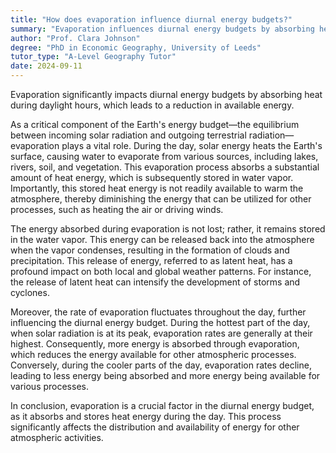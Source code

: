 ```yaml
---
title: "How does evaporation influence diurnal energy budgets?"
summary: "Evaporation influences diurnal energy budgets by absorbing heat during the day, thus reducing the amount of available energy."
author: "Prof. Clara Johnson"
degree: "PhD in Economic Geography, University of Leeds"
tutor_type: "A-Level Geography Tutor"
date: 2024-09-11
---
```


Evaporation significantly impacts diurnal energy budgets by absorbing heat during daylight hours, which leads to a reduction in available energy.

As a critical component of the Earth's energy budget—the equilibrium between incoming solar radiation and outgoing terrestrial radiation—evaporation plays a vital role. During the day, solar energy heats the Earth's surface, causing water to evaporate from various sources, including lakes, rivers, soil, and vegetation. This evaporation process absorbs a substantial amount of heat energy, which is subsequently stored in water vapor. Importantly, this stored heat energy is not readily available to warm the atmosphere, thereby diminishing the energy that can be utilized for other processes, such as heating the air or driving winds.

The energy absorbed during evaporation is not lost; rather, it remains stored in the water vapor. This energy can be released back into the atmosphere when the vapor condenses, resulting in the formation of clouds and precipitation. This release of energy, referred to as latent heat, has a profound impact on both local and global weather patterns. For instance, the release of latent heat can intensify the development of storms and cyclones.

Moreover, the rate of evaporation fluctuates throughout the day, further influencing the diurnal energy budget. During the hottest part of the day, when solar radiation is at its peak, evaporation rates are generally at their highest. Consequently, more energy is absorbed through evaporation, which reduces the energy available for other atmospheric processes. Conversely, during the cooler parts of the day, evaporation rates decline, leading to less energy being absorbed and more energy being available for various processes.

In conclusion, evaporation is a crucial factor in the diurnal energy budget, as it absorbs and stores heat energy during the day. This process significantly affects the distribution and availability of energy for other atmospheric activities.
    